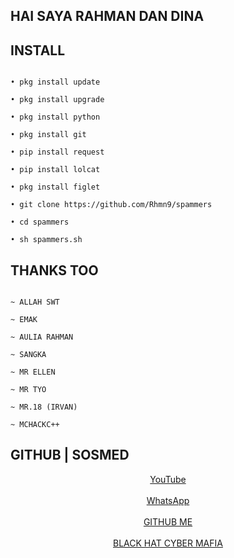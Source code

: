 ## HAI SAYA RAHMAN DAN DINA


## INSTALL

```

• pkg install update

• pkg install upgrade

• pkg install python

• pkg install git

• pip install request

• pip install lolcat

• pkg install figlet

• git clone https://github.com/Rhmn9/spammers

• cd spammers

• sh spammers.sh

```

## THANKS TOO

```

~ ALLAH SWT

~ EMAK

~ AULIA RAHMAN

~ SANGKA

~ MR ELLEN

~ MR TYO

~ MR.18 (IRVAN)

~ MCHACKC++

```

## GITHUB | SOSMED
<center>

  <a href="https://bit.ly/AuliaRahmanOfficialYT">YouTube</a>
<br></br>
  <a href="https://wa.me/6285821676621">WhatsApp</a>
<br></br>
  <a href="https://github.com/Rhmn9">GITHUB ME</a>
<br></br>
  <a href="https://github.com/BLACKHATCYBERMAFIA">BLACK HAT CYBER MAFIA</a>

</center>

